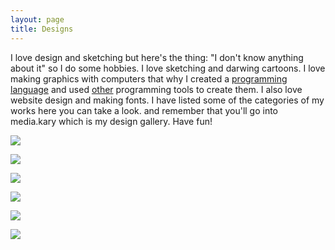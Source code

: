 ```yaml
---
layout: page
title: Designs
---
```


I love design and sketching but here's the thing: "I don't know anything about it" so I do some hobbies. I love sketching and darwing cartoons. I love making graphics with computers that why I created a [programming language](http://web.arendelle.org) and used [other](http://processing.prg) programming tools to create them. I also love website design and making fonts. I have listed some of the categories of my works here you can take a look. and remember that you'll go into media.kary which is my design gallery. Have fun!<br>

[![](https://raw.githubusercontent.com/pmkary/pmkary.github.io/master/Graphics/Designs/ArendelleSketchs.png)](http://kary.us/arendelle)


[![](https://raw.githubusercontent.com/pmkary/pmkary.github.io/master/Graphics/Designs/AdobeIdeaSketchs.png)](http://media.kary.us/adobeidea)

[![](https://raw.githubusercontent.com/pmkary/pmkary.github.io/master/Graphics/Designs/WebDesign.png)](http://media.kary.us/webdesign)

[![](https://raw.githubusercontent.com/pmkary/pmkary.github.io/master/Graphics/Designs/Sketchs.png)](http://media.kary.us/sketchs)

[![](https://raw.githubusercontent.com/pmkary/pmkary.github.io/master/Graphics/Designs/TouchDevelop.png)](http://media.kary.us/touchdevelop)

[![](https://raw.githubusercontent.com/pmkary/pmkary.github.io/master/Graphics/Designs/Typefaces.png)](http://media.kary.us/typeface)